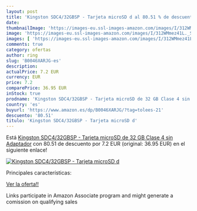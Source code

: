 ```yaml
---
layout: post
title: 'Kingston SDC4/32GBSP - Tarjeta microSD d al 80.51 % de descuento'
date: 
thumbnailImage: 'https://images-eu.ssl-images-amazon.com/images/I/312WMmez41L._SL200_.jpg'
image: 'https://images-eu.ssl-images-amazon.com/images/I/312WMmez41L._SL200_.jpg'
images: [ 'https://images-eu.ssl-images-amazon.com/images/I/312WMmez41L._SL200_.jpg' ]
comments: true
category: ofertas
author: ring
slug: 'B0046XARJG-es'
description:
actualPrice: 7.2 EUR
currency: EUR
price: 7.2
comparePrice: 36.95 EUR
inStock: true
prodname: 'Kingston SDC4/32GBSP - Tarjeta microSD de 32 GB Clase 4 sin Adaptador'
country: 'es'
buyurl: 'https://www.amazon.es/dp/B0046XARJG/?tag=tolees-21'
descuento: '80.51'
titulo: 'Kingston SDC4/32GBSP - Tarjeta microSD d'
---
```


Está [Kingston SDC4/32GBSP - Tarjeta microSD de 32 GB Clase 4 sin Adaptador](https://www.amazon.es/dp/B0046XARJG/?tag=tolees-21) con 80.51 de descuento por 7.2 EUR (original: 36.95 EUR) en el siguiente enlace!

[![Kingston SDC4/32GBSP - Tarjeta microSD d](https://images-eu.ssl-images-amazon.com/images/I/312WMmez41L._SL200_.jpg)](https://www.amazon.es/dp/B0046XARJG/?tag=tolees-21)

Principales características:


[Ver la oferta!!](https://www.amazon.es/dp/B0046XARJG/?tag=tolees-21)

Links participate in Amazon Associate program and might generate a comission on qualifying sales


